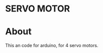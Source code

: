 # SERVO MOTOR 
<h1 align = "left">About</h1>
<p align = "left">This an code for arduino, for 4 servo motors.</p>

